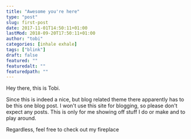 ```yaml
---
title: "Awesome you're here"
type: "post"
slug: first-post
date: 2017-11-01T14:50:11+01:00
lastMod: 2018-09-20T17:50:11+01:00
author: "tobi"
categories: [inhale exhale]
tags: ["blink"]
draft: false
featured: ""
featuredalt: ""
featuredpath: ""
---
```

Hey there, this is Tobi.

Since this is indeed a nice, but blog related theme there apparently has to be this one blog post. I won't use this site for blogging, so please don't expect any posts. This is only for me showing off stuff I do or make and to play around.

Regardless, feel free to check out my fireplace <i class='fa fa-fire'></i>
